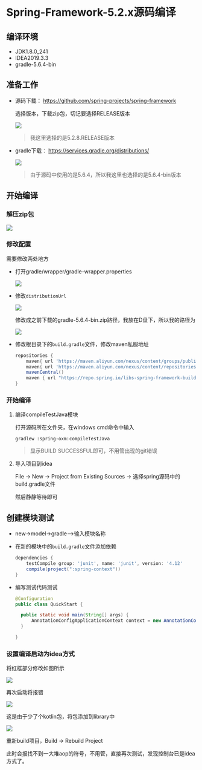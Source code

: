 # Spring-Framework-5.2.x源码编译

## 编译环境

- JDK1.8.0_241
- IDEA2019.3.3
- gradle-5.6.4-bin

## 准备工作

- 源码下载： https://github.com/spring-projects/spring-framework

  选择版本，下载zip包，切记要选择RELEASE版本

  ![](version.png)

  > 我这里选择的是5.2.8.RELEASE版本

- gradle下载： https://services.gradle.org/distributions/ 

  ![](gradle-version.png)

  > 由于源码中使用的是5.6.4，所以我这里也选择的是5.6.4-bin版本

## 开始编译

### 解压zip包

![](spring-struct.png)

### 修改配置

需要修改两处地方

- 打开gradle/wrapper/gradle-wrapper.properties

  ![](gradle-path.png)

- 修改`distributionUrl`

  ![](gradle-url.png)

  修改成之前下载的gradle-5.6.4-bin.zip路径，我放在D盘下，所以我的路径为

  ![](gradle-url-up.png)

- 修改根目录下的`build.gradle`文件，修改maven私服地址

  ```groovy
  repositories {
      maven{ url 'https://maven.aliyun.com/nexus/content/groups/public/'}
      maven{ url 'https://maven.aliyun.com/nexus/content/repositories/jcenter'}
      mavenCentral()
      maven { url "https://repo.spring.io/libs-spring-framework-build" }
  }
  ```

### 开始编译

1. 编译compileTestJava模块

   打开源码所在文件夹，在windows cmd命令中输入

   ```shell
   gradlew :spring-oxm:compileTestJava
   ```

   > 显示BUILD SUCCESSFUL即可，不用管出现的git错误

2. 导入项目到idea

   File -> New -> Project from Existing Sources -> 选择spring源码中的build.gradle文件

   然后静静等待即可

## 创建模块测试

- new->model->gradle-->输入模块名称

- 在新的模块中的`build.gradle`文件添加依赖

  ```groovy
  dependencies {
      testCompile group: 'junit', name: 'junit', version: '4.12'
      compile(project(":spring-context"))
  }
  ```

- 编写测试代码测试

  ```java
  @Configuration
  public class QuickStart {
  
  	public static void main(String[] args) {
  		AnnotationConfigApplicationContext context = new AnnotationConfigApplicationContext(QuickStart.class);
  	}
  
  }
  ```

### 设置编译启动为idea方式

将红框部分修改如图所示

![](idea-start.png)

再次启动将报错

![](error.png)

这是由于少了个kotlin包，将包添加到library中

![](add_kotlin_lib.png)

重新build项目，Build -> Rebuild Project

此时会报找不到一大堆aop的符号，不用管，直接再次测试，发现控制台已是idea方式了。